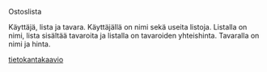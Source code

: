 Ostoslista

Käyttäjä, lista ja tavara. Käyttäjällä on nimi sekä useita listoja. Listalla on nimi, lista sisältää tavaroita ja listalla on tavaroiden yhteishinta. Tavaralla on nimi ja hinta. 

[tietokantakaavio](https://github.com/tirawelho/Ostoslista/tree/master/kuvat/tietokantakaavio.jpeg)
